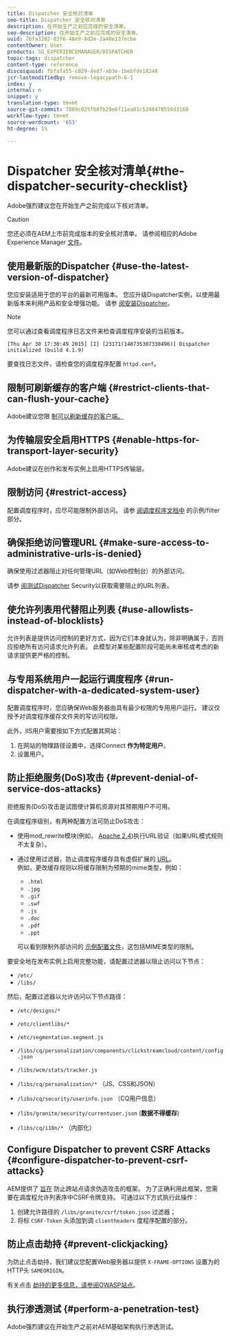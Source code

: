 ```yaml
---
title: Dispatcher 安全核对清单
seo-title: Dispatcher 安全核对清单
description: 在开始生产之前应完成的安全清单。
seo-description: 在开始生产之前应完成的安全清单。
uuid: 7bfa3202-03f6-48e9-8d2e-2a40e137ecbe
contentOwner: User
products: SG_EXPERIENCEMANAGER/DISPATCHER
topic-tags: dispatcher
content-type: reference
discoiquuid: fbfafa55-c029-4ed7-ab3e-1bebfde18248
jcr-lastmodifiedby: remove-legacypath-6-1
index: y
internal: n
snippet: y
translation-type: tm+mt
source-git-commit: 7889c025fb8fb29e6f11ea01c5248470556d3160
workflow-type: tm+mt
source-wordcount: '653'
ht-degree: 1%

---
```



# Dispatcher 安全核对清单{#the-dispatcher-security-checklist}

<!-- 

Comment Type: remark
Last Modified By: unknown unknown (ims-author-00AF43764F54BE740A490D44@AdobeID)
Last Modified Date: 2015-06-05T05:14:35.365-0400

<p>Food for thought listed on <a href="https://jira.corp.adobe.com/browse/DOC-5649">DOC-5649</a>. To be considered while proof-reading.</p> 
<p> </p>

 -->

Adobe强烈建议您在开始生产之前完成以下核对清单。

>[!CAUTION]
>
>您还必须在AEM上市前完成版本的安全核对清单。 请参阅相应的Adobe Experience Manager [文件](https://helpx.adobe.com/experience-manager/6-3/sites/administering/using/security-checklist.html)。

## 使用最新版的Dispatcher {#use-the-latest-version-of-dispatcher}

您应安装适用于您的平台的最新可用版本。 您应升级Dispatcher实例，以使用最新版本来利用产品和安全增强功能。 请参 [阅安装Dispatcher](dispatcher-install.md)。

>[!NOTE]
>
>您可以通过查看调度程序日志文件来检查调度程序安装的当前版本。
>
>`[Thu Apr 30 17:30:49 2015] [I] [23171(140735307338496)] Dispatcher initialized (build 4.1.9)`
>
>要查找日志文件，请检查您的调度程序配置 `httpd.conf`。

## 限制可刷新缓存的客户端 {#restrict-clients-that-can-flush-your-cache}

Adobe建议您限 [制可以刷新缓存的客户端。](dispatcher-configuration.md#limiting-the-clients-that-can-flush-the-cache)

## 为传输层安全启用HTTPS {#enable-https-for-transport-layer-security}

Adobe建议在创作和发布实例上启用HTTPS传输层。

<!-- 

Comment Type: remark
Last Modified By: unknown unknown (ims-author-00AF43764F54BE740A490D44@AdobeID)
Last Modified Date: 2015-06-26T04:41:28.841-0400

<p>Recommended to have SSL termination, front end SSL.</p> 
<p>Question is do we want to have SSL communication between dispatcher and AEM instances (publish and/or author).</p> 
<p>We might want to have two items:</p> 
<ul> 
 <li>MUST HTTPS clients -&gt; dispatcher / load balancer</li> 
 <li>NICE load balancer -&gt; dispatcher<br /> </li> 
 <li>NICE dispatcher -&gt; instances if sensitive information such as credit cards / or infrastructure requirements such as DMZ</li> 
</ul>

 -->

## 限制访问 {#restrict-access}

配置调度程序时，应尽可能限制外部访问。 请参 [阅调度程序文档中](dispatcher-configuration.md#main-pars_184_1_title) 的示例/filter部分。

## 确保拒绝访问管理URL {#make-sure-access-to-administrative-urls-is-denied}

确保使用过滤器阻止对任何管理URL（如Web控制台）的外部访问。

请参 [阅测试Dispatcher](dispatcher-configuration.md#testing-dispatcher-security) Security以获取需要阻止的URL列表。

## 使允许列表用代替阻止列表 {#use-allowlists-instead-of-blocklists}

允许列表是提供访问控制的更好方式，因为它们本身就认为，除非明确属于，否则应拒绝所有访问请求允许列表。 此模型对某些配置阶段可能尚未审核或考虑的新请求提供更严格的控制。

## 与专用系统用户一起运行调度程序 {#run-dispatcher-with-a-dedicated-system-user}

配置调度程序时，您应确保Web服务器由具有最少权限的专用用户运行。 建议仅授予对调度程序缓存文件夹的写访问权限。

此外，IIS用户需要按如下方式配置其网站：

1. 在网站的物理路径设置中，选择Connect **作为特定用户**。
1. 设置用户。

## 防止拒绝服务(DoS)攻击 {#prevent-denial-of-service-dos-attacks}

拒绝服务(DoS)攻击是试图使计算机资源对其预期用户不可用。

在调度程序级别，有两种配置方法可防止DoS攻击： [](https://docs.adobe.com/content/docs/en/dispatcher.html#/filter (筛选器))

* 使用mod_rewrite模块(例如， [Apache 2.4](https://httpd.apache.org/docs/2.4/mod/mod_rewrite.html))执行URL验证（如果URL模式规则不太复杂）。

* 通过使用过滤器，防止调度程序缓存具有虚假扩展的 [URL](dispatcher-configuration.md#configuring-access-to-conten-tfilter)。\
   例如，更改缓存规则以将缓存限制为预期的mime类型，例如：

   * `.html`
   * `.jpg`
   * `.gif`
   * `.swf`
   * `.js`
   * `.doc`
   * `.pdf`
   * `.ppt`

   可以看到限制外部访问的 [示例配置文件](#restrict-access)，这包括MIME类型的限制。

要安全地在发布实例上启用完整功能，请配置过滤器以阻止访问以下节点：

* `/etc/`
* `/libs/`

然后，配置过滤器以允许访问以下节点路径：

* `/etc/designs/*`
* `/etc/clientlibs/*`
* `/etc/segmentation.segment.js`
* `/libs/cq/personalization/components/clickstreamcloud/content/config.json`
* `/libs/wcm/stats/tracker.js`
* `/libs/cq/personalization/*` （JS、CSS和JSON）
* `/libs/cq/security/userinfo.json` （CQ用户信息）
* `/libs/granite/security/currentuser.json` (**数据不得缓存**)

* `/libs/cq/i18n/*` （内部化）

<!-- 

Comment Type: remark
Last Modified By: unknown unknown (ims-author-00AF43764F54BE740A490D44@AdobeID)
Last Modified Date: 2015-06-26T04:38:17.016-0400

<p>We need to highlight whether a path applies to all versions or specific ones.<br /> </p>

 -->

## Configure Dispatcher to prevent CSRF Attacks {#configure-dispatcher-to-prevent-csrf-attacks}

AEM提供了 [旨在](https://helpx.adobe.com/experience-manager/6-3/sites/administering/using/security-checklist.html#verification-steps) 防止跨站点请求伪造攻击的框架。 为了正确利用此框架，您需要在调度程允许列表序中CSRF令牌支持。 可通过以下方式执行此操作：

1. 创建允许路径的 `/libs/granite/csrf/token.json` 过滤器；
1. 将标 `CSRF-Token` 头添加到调 `clientheaders` 度程序配置的部分。

## 防止点击劫持 {#prevent-clickjacking}

为防止点击劫持，我们建议您配置Web服务器以提供 `X-FRAME-OPTIONS` 设置为的HTTP头 `SAMEORIGIN`。

有关点击 [劫持的更多信息，请参阅OWASP站点](https://www.owasp.org/index.php/Clickjacking)。

## 执行渗透测试 {#perform-a-penetration-test}

Adobe强烈建议在开始生产之前对AEM基础架构执行渗透测试。

